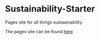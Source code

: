# Sustainability-Starter

Pages site for all things sustaainability.

The pages site can be found [here](https://pages.github.ibm.com/CloudPakForDataSWATAssets/Sustainability-Starter/)
